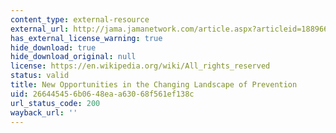 ```yaml
---
content_type: external-resource
external_url: http://jama.jamanetwork.com/article.aspx?articleid=1889667
has_external_license_warning: true
hide_download: true
hide_download_original: null
license: https://en.wikipedia.org/wiki/All_rights_reserved
status: valid
title: New Opportunities in the Changing Landscape of Prevention
uid: 26644545-6b06-48ea-a630-68f561ef138c
url_status_code: 200
wayback_url: ''
---
```

